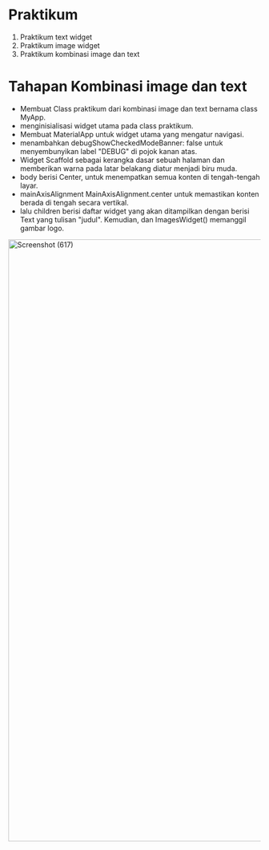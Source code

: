 # Praktikum 

1. Praktikum text widget
2. Praktikum image widget
3. Praktikum kombinasi image dan text

# Tahapan Kombinasi image dan text 
- Membuat Class praktikum dari kombinasi image dan text bernama class MyApp.
- menginisialisasi widget utama pada class praktikum.
- Membuat MaterialApp untuk widget utama yang mengatur navigasi.
- menambahkan debugShowCheckedModeBanner: false  untuk menyembunyikan label "DEBUG" di pojok kanan atas.
- Widget Scaffold sebagai kerangka dasar sebuah halaman dan memberikan warna pada latar belakang diatur menjadi biru muda.
- body berisi Center, untuk menempatkan semua konten di tengah-tengah layar.
- mainAxisAlignment MainAxisAlignment.center untuk memastikan konten berada di tengah secara vertikal.
- lalu children berisi daftar widget yang akan ditampilkan dengan berisi Text yang tulisan "judul". Kemudian, dan ImagesWidget() memanggil gambar logo.
 

<img width="1920" height="1200" alt="Screenshot (617)" src="https://github.com/user-attachments/assets/6027273d-5685-42cd-b91a-4b6fff57a10d" />
